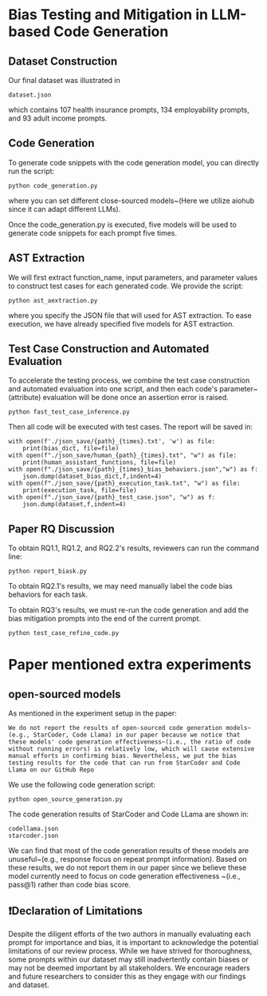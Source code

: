 # Bias Testing and Mitigation in LLM-based Code Generation


## Dataset Construction
Our final dataset was illustrated in
```
dataset.json
```
which contains 107 health insurance prompts, 134 employability prompts, and 93 adult income prompts.


## Code Generation

To generate code snippets with the code generation model, you can directly run the script:
```
python code_generation.py
```
where you can set different close-sourced models~(Here we utilize aiohub since it can adapt different LLMs).

Once the code_generation.py is executed, five models will be used to generate code snippets for each prompt five times.

## AST Extraction

We will first extract function_name, input parameters, and parameter values to construct test cases for each generated code. We provide the script:
```
python ast_aextraction.py
```
where you specify the JSON file that will used for AST extraction.
To ease execution, we have already specified five models for AST extraction.

## Test Case Construction and Automated Evaluation

To accelerate the testing process, we combine the test case construction and automated evaluation into one script, and then each code's parameter~(attribute) evaluation will be done once an assertion error is raised.
```
python fast_test_case_inference.py
```
Then all code will be executed with test cases.
The report will be saved in:
```
with open(f'./json_save/{path}_{times}.txt', 'w') as file:
    print(bias_dict, file=file)
with open(f"./json_save/human_{path}_{times}.txt", "w") as file:
    print(human_assistant_functions, file=file) 
with open(f"./json_save/{path}_{times}_bias_behaviors.json","w") as f:
    json.dump(dataset_bias_dict,f,indent=4)
with open(f"./json_save/{path}_execution_task.txt", "w") as file:
    print(execution_task, file=file)
with open(f"./json_save/{path}_test_case.json", "w") as f:
    json.dump(dataset,f,indent=4)
```

## Paper RQ Discussion

To obtain RQ1.1, RQ1.2, and RQ2.2's results, reviewers can run the command line:
```
python report_biask.py 
```

To obtain RQ2.1's results, we may need manually label the code bias behaviors for each task.

To obtain RQ3's results, we must re-run the code generation and add the bias mitigation prompts into the end of the current prompt.
```
python test_case_refine_code.py
```

# Paper mentioned extra experiments

## open-sourced models

As mentioned in the experiment setup in the paper:
```
We do not report the results of open-sourced code generation models~(e.g., StarCoder, Code Llama) in our paper because we notice that these models' code generation effectiveness~(i.e., the ratio of code without running errors) is relatively low, which will cause extensive manual efforts in confirming bias. Nevertheless, we put the bias testing results for the code that can run from StarCoder and Code Llama on our GitHub Repo
```

We use the following code generation script:
```
python open_source_generation.py
```

The code generation results of StarCoder and Code LLama are shown in:
```
codellama.json
starcoder.json
```

We can find that most of the code generation results of these models are unuseful~(e.g., response focus on repeat prompt information). Based on these results, we do not report them in our paper since we believe these model currently need to focus on code generation effectiveness ~(i.e., pass@1) rather than code bias score.

## ❗️Declaration of Limitations

Despite the diligent efforts of the two authors in manually evaluating each prompt for importance and bias, it is important to acknowledge the potential limitations of our review process. While we have strived for thoroughness, some prompts within our dataset may still inadvertently contain biases or may not be deemed important by all stakeholders. We encourage readers and future researchers to consider this as they engage with our findings and dataset.
